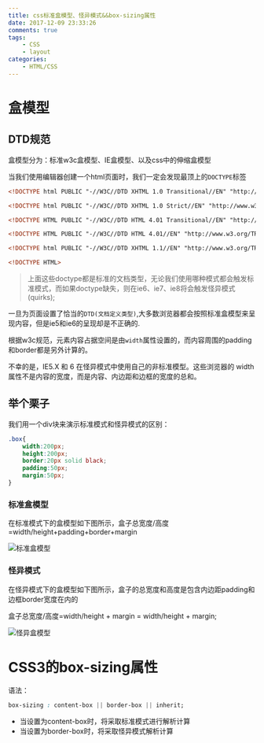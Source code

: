 ```yaml
---
title: css标准盒模型、怪异模式&&box-sizing属性
date: 2017-12-09 23:33:26
comments: true
tags:
    - CSS
    - layout
categories:
    - HTML/CSS
---
```

# 盒模型

## DTD规范

盒模型分为：标准w3c盒模型、IE盒模型、以及css中的伸缩盒模型

当我们使用编辑器创建一个html页面时，我们一定会发现最顶上的`DOCTYPE`标签
<!-- more -->
```html
<!DOCTYPE html PUBLIC "-//W3C//DTD XHTML 1.0 Transitional//EN" "http://www.w3.org/TR/xhtml1/DTD/xhtml1-transitional.dtd">

<!DOCTYPE html PUBLIC "-//W3C//DTD XHTML 1.0 Strict//EN" "http://www.w3.org/TR/xhtml1/DTD/xhtml1-strict.dtd">

<!DOCTYPE HTML PUBLIC "-//W3C//DTD HTML 4.01 Transitional//EN" "http://www.w3.org/TR/html4/loose.dtd">

<!DOCTYPE HTML PUBLIC "-//W3C//DTD HTML 4.01//EN" "http://www.w3.org/TR/html4/strict.dtd">

<!DOCTYPE html PUBLIC "-//W3C//DTD XHTML 1.1//EN" "http://www.w3.org/TR/xhtml11/DTD/xhtml11.dtd">

<!DOCTYPE HTML>
```
>上面这些doctype都是标准的文档类型，无论我们使用哪种模式都会触发标准模式，而如果doctype缺失，则在ie6、ie7、ie8将会触发怪异模式(quirks);

一旦为页面设置了恰当的`DTD(文档定义类型)`,大多数浏览器都会按照标准盒模型来呈现内容，但是ie5和ie6的呈现却是不正确的.

根据w3c规范，元素内容占据空间是由`width`属性设置的，而内容周围的padding和border都是另外计算的。

不幸的是，IE5.X 和 6 在怪异模式中使用自己的非标准模型。这些浏览器的 width 属性不是内容的宽度，而是内容、内边距和边框的宽度的总和。

## 举个栗子

我们用一个div块来演示标准模式和怪异模式的区别：
```css
.box{
    width:200px;
    height:200px;
    border:20px solid black;
    padding:50px;
    margin:50px;
}
```
### 标准盒模型

在标准模式下的盒模型如下图所示，盒子总宽度/高度=width/height+padding+border+margin

![标准盒模型](http://www.chenqaq.com/assets/images/box-model1.png)

### 怪异模式

在怪异模式下的盒模型如下图所示，盒子的总宽度和高度是包含内边距padding和边框border宽度在内的

盒子总宽度/高度=width/height + margin = width/height + margin;

![怪异盒模型](http://www.chenqaq.com/assets/images/box-model2.png)

# CSS3的box-sizing属性

语法：

```CSS
box-sizing : content-box || border-box || inherit;
```

- 当设置为content-box时，将采取标准模式进行解析计算
- 当设置为border-box时，将采取怪异模式解析计算






